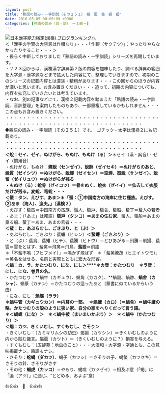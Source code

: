 ```yaml
---
layout: post
title: "熟語の読み・一字訓読（その２５１）　蛻　蛋　蜚　蝸　蝎"
date: 2016-05-05 00:00:00 +0900
categories: [熟語の読み（音・訓）　ー１級－]
---
```


[![](/syuusyuu9701/assets/images/熟語の読み・一字訓読（その２５１）-蛻-蛋-蜚-蝸-蝎-br_c_3028_1.gif)](http://blog.with2.net/link.php?1659096:3028 "日本漢字能力検定(漢検) ブログランキングへ")[日本漢字能力検定(漢検) ブログランキングへ](http://blog.with2.net/link.php?1659096:3028)  
＜「漢字の学習の大禁忌は作輟なり」・・・「作輟（サクテツ）」：やったりやらなかったりすること・・・＞  
・長らく中断しておりました「熟語の読み・一字訓読」シリーズを再開しています。  
・２２３回からは、漢検漢字辞典第２版の内容を加味したり、調べる辞典の範囲を大字源・漢字源などまで拡大した内容にて、整理していきますので、初期のこのシリーズの記載内容とは濃淡・精粗があります・・・この回からのほうが内容が濃いと思います。お含み置きください・・・追って、初期の内容についても、内容を拡充していきたいとは考えています。  
・なお、別の記事などにて、漢検２記載内容を踏まえた「熟語の読み・一字訓読、音訓整理」を案内したものもあり、一部重複しているかもしれません・・・この点もお含み置きください。  
・・・・・・・・・・・・・・・・・・・・・・・・・・・・・・・・・・・・・・・・・・・・・・・・・・・・・・・・・・・・・・・・・・・・  
●熟語の読み・一字訓読（その２５１）です。　ゴチック・太字は漢検２にも記載あり。  
・・・・・・・・・・・・・・・・・・・・・・・・・・・・・・・・・・・・・・・・・・・・・・・・・・・・・・・・・・・・・・・・・・・・  
**＜蛻：セイ、ゼイ、ぬけがら、もぬけ、もぬけ（る）＞**＊セイ（漢・呉音）・ゼイ（慣用音）  
・ぬけがら、もぬけ：**蟬蛻（センゼイ）、**蛻跡（ゼイセキ）＝ぬけがらのあと、蛻質（ゼイシツ）＝ぬけがら、蛻蟬（ゼイセン）＝空蝉、蚕蛻（サンゼイ）、蛻留（ゼイリュウ）＝ぬけがらが残る  
・もぬけ（る）：蛻骨（ゼイコツ）＝骨をぬく、蛻衣（ゼイイ）＝仙去して衣服だけが残る。変蛻、竜蛻・・・  
**＜蜑：タン、えびす、あま＞**＊**「蜑：①中国南方の海岸に住む種族。えびす。②あま（海人）、漁夫。」（漢検２）**  
・えびす：蜑蛮＝中国南方の蛮族、蜑人、蜑戸、蜑舎、蜑船、蜑丁＝蜑人の若者  
・あま：（「あま」は邦語）**蜑戸（タンコ）＝あまの住む家**、蜑人、蜑船＝あまの乗る船、蜑丁＝あま、あまの若者・・・  
**＜蜚：ヒ、あぶらむし、ごきぶり、と（ぶ）＞**  
・あぶらむし、ごきぶり：蜚蠊（ヒレン）**＜蜚蠊（ごきぶり）＞**  
・と（ぶ）：蜚鳥、蜚雉（ヒチ）、蜚騰（ヒトウ）＝とびあがる＝飛騰＝飛揚、蜚雲＝雲をとばす、蜚禽＝飛禽＝飛鳥、**蜚語**＝飛語  
＊「不蜚不鳴（フヒフメイ）」＝鳴かず飛ばず　＊「蜚英騰茂（ヒエイトウモ）」＝英名をはせる、名前と実際とともに宏大な形容。  
**＜蝸：カ、ラ、かたつむり、にな、にし＞****＊カ音：かたつむり　＊ラ音：にし、にな、巻貝の名。**  
・かたつむり：**蝸牛（カギュウ）、蝸角（カカク）、**蝸殻、蝸跡、**蝸舎（カシャ）**、蝸篆（カテン）＝かたつむりの這ったあと（篆書に似ているからいう由）  
・にな、にし：**蝸螺（ララ）**  
**＊蝸牛管（カギュウカン）＝内耳の一部。　＊蝸廬（カロ）（＝蝸舎）＝蝸牛廬の略。かたつむりの殻のように狭い家、自分の家をへりくだって言う語。  
＊＜蝸螺（にな）＞　＊＜蝸牛被（まいまいかぶり）＞　＊＜蝸牛（かたつむり）＞**  
**＜蝎：カツ、きくいむし、すくもむし、さそり＞**  
・きくいむし：（カミキリムシの幼虫）蝎譖（カツシン）＝きくいむしのように内から蝕む讒言。蝎蠹（カツト）＝（きくいむしのように？）損害を与える。  
・すくもむし：（広辞苑：地虫のこと）・・・大漢和・大字源・字通とも、この意味掲載ナシ。熟語もナシ。  
・さそり：**蛇蝎（ダカツ）**、蝎子（カツシ）＝さそりの子、蝎螫（カツセキ）＝さそりの針、さそりがさす  
・その他：**蝎虎（カッコ）**＝やもり、蝎噬（カツゼイ）＝相及ぶ意（「蝎」は「遏（アツ）」に通じ、“とどめる、およぶ”意）  
  
👍👍👍　🐒　👍👍👍  
  
  
  
  
  
  
  